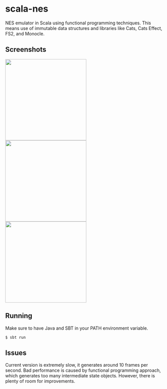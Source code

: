 # scala-nes
NES emulator in Scala using functional programming techniques. This means use of immutable data structures and 
libraries like Cats, Cats Effect, FS2, and Monocle. 

## Screenshots

<p float="left">
<img src="https://raw.github.com/mpod/scala-nes/master/docs/nestest.png" width="256"/>
<img src="https://raw.github.com/mpod/scala-nes/master/docs/donkey_kong.png" width="256"/>
<img src="https://raw.github.com/mpod/scala-nes/master/docs/smb.png" width="256"/>
</p>

## Running
Make sure to have Java and SBT in your PATH environment variable.

    $ sbt run
    
## Issues
Current version is extremely slow, it generates around 10 frames per second. Bad performance is caused by functional 
programming approach, which generates too many intermediate state objects. However, there is plenty of room for 
improvements.

